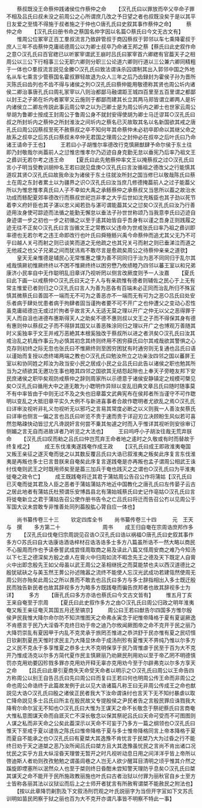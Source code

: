 <!-- { "loadSidebar": true } -->
　　蔡叔既没王命蔡仲践诸侯位作蔡仲之命
　　【汉孔氏曰以罪放而卒父卒命子罪不相及吕氏曰叔未没之前周公之心所谓庶几改之予日望之者也叔既没矣于是以其平日友爱之至情不得施于叔者施之于仲也○唐孔氏曰史叙其事作蔡仲之命】
　　蔡仲之命
　　【汉孔氏曰册书命之蔡国名仲字因以名篇○蔡氏曰今文无古文有】
　　惟周公位冢宰正百工羣叔流言乃致辟管叔于商囚蔡叔于郭邻以车七乘降霍叔于庶人三年不齿蔡仲克庸祗德周公以为卿士叔卒乃命诸王邦之蔡【蔡氏曰此史叙作命之意○汉孔氏曰百官緫已以听冢宰谓武王崩时吕氏曰冢宰首六卿緫有官葢天子之相周公以三公下行相事三公无职六卿则分职三公论道六卿则行道以三公兼六卿同精粗于一体也○羣叔流言説见金縢○汉孔氏曰致法谓诛杀囚谓制其出入郭邻中国之外地名从车七乘言少管蔡国名霍叔罪轻故退为众人三年之后乃齿録封为霍侯子孙为晋所灭陈氏曰齿列也不齿不得与诸侯之列○汉孔氏曰蔡仲能用敬德称其贤也周公圻内诸侯二卿治事唐孔氏曰周礼冡宰以八则治都鄙马融谓距王城四百里至五百里谓之都鄙以封王之子弟在圻内者冢宰又云施则于都鄙而建其长立其两马郑皆谓立卿两人是圻内诸侯立二卿左传説此事云周公举之以为己卿士是为周公圻内之卿士也世家云周公举胡为鲁卿士按成王封周公于鲁周公身不就封安得使胡为卿士马迁谬耳○汉孔氏曰叔之所封圻内之蔡仲之所封淮汝之间圻内之蔡名已灭故取其名以名新国欲其戒之唐孔氏曰周公囚蔡叔至死不赦蔡叔之卒不知何年其命蔡仲未必初卒即命以其继父命之故系之叔卒之后苏氏曰蔡叔未卒仲无君国之理周公之封仲必在叔卒之后叶氏曰乃命诸王请命于王也】
　　王若曰小子胡惟尔率德改行克慎厥猷肆予命尔侯于东土往即乃封敬哉尔尚葢前人之愆惟忠惟孝尔乃迈迹自身克勤无怠以垂宪乃后率乃祖文王之彞训无若尔考之违王命
　　【夏氏曰此先勉蔡仲率文王以掩蔡叔之过○汉孔氏曰言小子明当受教训胡仲名王若曰説见盘庚○汉孔氏曰言汝循祖之德改父之行能慎其道叹其贤○汉孔氏曰故我命汝为诸侯于东土往就汝所封之国当修巳以敬哉陈氏曰蔡土在周之东封者累土以为疆界之识○汉孔氏曰汝当庶几修德掩葢前人之过子能葢父所以为惟忠惟孝真氏曰人子不幸如大禹之承鲧蔡仲之承蔡叔又当思所以葢之故治水功成而鲧配夏郊率德改行而蔡叔世祀岂非孝之大乎后世如沈充叛臣也其子劲以死节着李义府奸臣也其子湛以忠义闻若劲与湛可谓能葢其父之愆矣○汉孔氏曰汝乃行善迹用汝身使可踪迹而法循之能勤无懈怠以垂法子孙世世称颂乃当我意李氏曰迈迹自身迹谓一步之初也一步之初循之以至于逺其始皆自乎吾身有以谨之吾身正则践履之迹无往不正矣○汉孔氏曰言当循文王之常教以父违命为世戒张氏曰率乃祖之彞训即率德也无若尔考之违王命即改行也叶氏曰舜殛鲧兴禹今命蔡仲而追尤其父无乃不可乎曰越人关弓而射之则已谈笑而道之无他疏之也其兄关弓而射之则已垂涕泣而道之无他戚之也父子兄弟之间而犹讳焉不敢尽言是愈疏矣周公之待蔡仲亲亲之道欤】
　　皇天无亲惟德是辅民心无常惟惠之懐为善不同同归于治为恶不同同归于乱尔其戒哉慎厥初惟厥终终以不困不惟厥终终以困穷懋乃攸绩睦乃四邻以蕃王室以和兄弟康济小民率自中无作聪明乱旧章详乃视听罔以侧言改厥度则予一人汝嘉
　　【夏氏曰此下画一以戒蔡仲○汉孔氏曰天之于人与有亲疏惟有德者则辅佐之民心于上无有常主惟爱已者则归之○汉孔氏曰言人为善为恶各有百端未必正同而治乱所归不殊冝慎其微蔡氏曰善固不一端而无不可为之善恶亦不一端而无有可为之恶○吕氏曰处安乐者病于肆处忧患者病于拘肆者固当谨拘者要不可不开广之也仲遭父之变动心忍性虽克庸祗德岂无或过扵拘者乎故言天人无适无莫之理以开广之仲无以父之恶得罪于天人而自沮也进德布惠斯得天人之助矣不德不惠则叔以文王之子而不得保其身有德有惠则仲以蔡叔之子而不得辞其国又以善恶殊涂同归之理以开广之也博观万善随其时义奚独率于文王并戒万恶絶其本根奚独改于蔡叔所以进之者洪矣○汉孔氏曰汝其戒治乱之机哉作事云为必慎其初念其终则终用不困穷薛氏曰尔其戒哉欲其警惧之心克存则初终之际无忽也张氏曰不惟厥终则至困穷困犹有时通穷则无复通也吕氏曰语以谨始而复授以虑终竭两端之教也○汉孔氏曰勉汝所立之功亲汝四邻之国以蕃屏王室以和协同姓之邦汝为政当安小民之居成小民之业吕氏曰此告以诸侯之职也勉其所当为之绩欲其无邀功生事也睦其四邻之国欲其无结怨起隙也上奉天子旁睦友邦下安民庶诸侯之职毕矣观防戒蔡仲之辞则周家所以示德意于诸侯安静镇定之规模可槩见矣○汉孔氏曰循用大中之道无敢为小聦明作异辩以变乱旧典文章吕氏曰随时随事莫不有中率皆由于中则无过不及之失也旧章葢文武典宪布在侯邦者所当谨守不可作聦明以变乱之大抵旧章平实久大例不与新进喜事者合故作聦明者尤欲乱之焉○汉孔氏曰详审汝视听非礼义勿视听无以邪巧之言易其常度必断之以义则我一人善汝矣蔡氏曰详审也侧言一偏之言也吕氏曰听览不贵于速而贵于详迎刃立决顾盼生风似若可喜然忽略疎快动皆愆尤凡谗説奸言何尝不乗其匆遽之时而入乎惟详其视听则安徐审订侧媚之言无自而进故详者乃听览之大法也】
　　王曰呜呼小子胡汝往哉无荒弃朕命
　　【汉孔氏曰叹而勑之吕氏曰仲岂荒弃王命者地之逺时之久敬或有时而替故于终复戒之】
　　成王东伐淮夷遂践奄作成王政
　　【汉孔氏曰成王即政淮夷奄国又叛王亲征之遂灭奄而徙之以其数反覆吕氏曰大诰已叙淮夷之叛矣此序复言东伐淮夷是再叛也多士已言昔朕来自奄矣此序复言遂践奄是亦再叛也孟子谓周公相武王诛纣伐奄则武王之时既用师矣至是葢三加兵于奄也践灭之之谓也○汉孔氏曰为平淮夷徙奄之政令亡】
　　成王既践奄将迁其君于蒲姑周公告召公作将蒲姑【汉孔氏曰已灭奄而徙其君及人臣之恶者于蒲姑蒲姑齐地近中国教化之唐孔氏曰左传晏子云古之居此地者有蒲姑氏杜预谓乐安博昌县北有蒲始城蔡氏曰史记作亳姑○汉孔氏曰言将徙奄新立之君于蒲姑告召公使作册书告令之亡吕氏曰将迁而告召公冇以见周公于军国大议未尝敢专非惟善处同列葢股肱心膂自应一体也】



　　尚书纂传卷三十三
　　钦定四库全书
　　尚书纂传卷三十四　　　元　王天与　撰
　　多方第二十　　　　　　　　周书
　　成王归自奄在宗周诰庶邦作多方
　　【汉孔氏曰伐奄归宗周説见召诰○汉孔氏曰诰以祸福○唐孔氏曰史叙其事作多方○苏氏曰自大诰康诰酒诰梓材召诰洛诰多士多方八篇虽所诰不一然大略以商民不心服周而作也予读泰誓武成尝怪周取商之易及读此八篇又怪周安商之难乃今知汤以下七王之德深矣方殷之虐人在膏火中归周如流不暇念先王之德及天下既定人自膏火中出即念殷先王如父母虽以武王周公之圣相继抚之而莫能禁也夫以西汉道德比之殷犹碔砆之与美玉然王莾公孙述隗嚣之流终不能使人忘汉光武成功若建瓴然使周无周公则亦殆矣此周公之所以畏而不敢去也吕氏曰多方与多士辞指相出入多士既迁殷民而独告新民者也故其辞视多方为略多方既践奄而徧告庶邦者也故其辞视多士为详】
　　多方
　　【唐孔氏曰多方亦诰也蔡氏曰今文古文皆有】
　　惟五月丁亥王来自奄至于宗周
　　【夏氏曰此史叙作多方之由○汉孔氏曰周公归政之明年淮夷奄又叛王亲征奄灭其国五月还至镐京】
　　周公曰王若曰猷告尔四国多方惟尔殷侯尹民我惟大降尔命尔防不知洪惟图天之命弗永寅念于祀惟帝降格于夏有夏诞厥逸不肯慼言于民乃大淫昏不克终日劝于帝之迪乃尔攸闻厥图帝之命不克开于民之丽乃大降罚崇乱有夏因甲于内乱不克灵承于旅罔丕惟进之恭洪舒于民亦惟有夏之民叨懫日钦劓割夏邑天惟时求民主乃大降显休命于成汤刑殄有夏惟天不畀纯乃惟以尔多方之义民不克永于多享惟夏之恭多士大不克明保享于民乃胥惟虐于民至于百为大不克开乃惟成汤克以尔多方简代夏作民主慎厥丽乃劝厥民刑用劝以至于帝乙罔不明德慎罚亦克用劝要囚殄戮多罪亦克用劝开释无辜亦克用劝今至于尔辟弗克以尔多方享天之命
　　【吕氏曰此章引夏商失天命受天命者以明示之○汉孔氏曰周公以王命告四方称周公以别王自告吕氏曰先曰周公曰而复曰王若曰何也明周公传王命而非周公之命也周公命诰终于此篇故发例于此以见大诰诸篇凡称王曰无非周公传成王之命也猷説见大诰○汉孔氏曰殷之诸侯正民者我大下汝命谓诛纣也言天下无不知纣暴虐以取亡降命説见多士吕氏曰所主在殷民故又专提殷侯之尹民者告之言殷民罪应诛戮我大降宥尔命尔冝无不知也○汉孔氏曰大惟为王谋天之命不长敬念于祭祀蔡氏曰言商奄大惟私意图谋天命而自厎灭亡不深长敬念以保其祭祀吕氏曰天命可受而不可图图则人谋之私而非天命之公矣此葢深示以天命不可妄于乃多方一篇之纲领也○汉孔氏曰惟天下至戒于夏以谴告之陈氏曰惟帝降格于夏与多士惟帝降格同言上帝本降格于夏而夏自不能承之也○汉孔氏曰有夏桀大其逸豫不肯忧言于民桀乃大为过昏之行不能终日劝于天之道桀之恶乃汝所闻吕氏曰桀方且大其逸豫虽忧民之言尚不肯出诸口况忧民之实乎方且大纵淫昏天理曽无暂开之时凡视听动息日用之间洋洋乎皆上帝所以啓迪斯人者劝则孜孜勉勉之谓虽闾巷之人岂无人欲少醒耳目清明之顷乎惟其介然之蹊旋即堙塞所以泯然众人也至于桀则终日昏酣未尝知警天理防乎息矣○汉孔氏曰桀其谋天之命不能开于民所施政教丽施也叶氏曰古者治狱以付罪为丽秋官自乡士至方士皆称各丽其法以议狱讼而后上之士师开者犹言有所赦宥谓桀不能赦民之附法也】
　　【按以此章降罚劓割及下文叙汤刑罚观之叶氏説丽字为当但开字冝如下文苏氏训明如苗民罔察于狱之丽也百为大不克开亦谓凡事皆不明察不特此一事】
